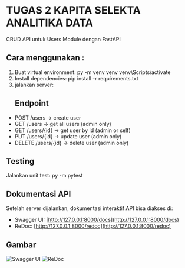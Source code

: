 # TUGAS 2 KAPITA SELEKTA ANALITIKA DATA
CRUD API untuk Users Module dengan FastAPI

## Cara menggunakan :
 1. Buat virtual environment:
    py -m venv venv
    venv\Scripts\activate
 2. Install dependencies:
    pip install -r requirements.txt
 3. jalankan server:
    ## Endpoint
- POST /users → create user
- GET /users → get all users (admin only)
- GET /users/{id} → get user by id (admin or self)
- PUT /users/{id} → update user (admin only)
- DELETE /users/{id} → delete user (admin only)

## Testing
Jalankan unit test: 
py -m pytest
    
## Dokumentasi API

Setelah server dijalankan, dokumentasi interaktif API bisa diakses di:

- Swagger UI: [http://127.0.0.1:8000/docs](http://127.0.0.1:8000/docs)
- ReDoc: [http://127.0.0.1:8000/redoc](http://127.0.0.1:8000/redoc)

## Gambar
![Swagger UI](images/users%20crud%20api.jpeg)
![ReDoc](images/users%20crud%20api2.jpeg)




